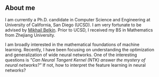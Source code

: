 ## About me
I am currently a Ph.D. candidate in Computer Science and Engineering at University of California, San Diego (UCSD). I am very fortunate to be advised by  [Mikhail Belkin](http://misha.belkin-wang.org/). Prior to UCSD, I received my BS in Mathematics from Zhejiang University. 

I am broadly interested in the mathematical foundations of machine learning. Recently, I have been focusing on understanding the optimization and generalization of wide neural networks.   One of the interesting questions is *"Can Neural Tangent Kernel (NTK) answer the mystery of neural networks?"*  If not, how to interpret the feature learning in neural networks?
